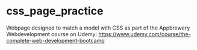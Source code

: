 # css_page_practice

Webpage designed to match a model with CSS as part of the Appbrewery Webdevelopment course on Udemy: https://www.udemy.com/course/the-complete-web-development-bootcamp
